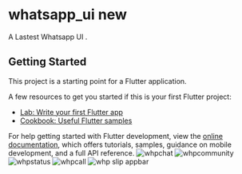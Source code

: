 # whatsapp_ui new

A Lastest Whatsapp UI .

## Getting Started

This project is a starting point for a Flutter application.

A few resources to get you started if this is your first Flutter project:

- [Lab: Write your first Flutter app](https://docs.flutter.dev/get-started/codelab)
- [Cookbook: Useful Flutter samples](https://docs.flutter.dev/cookbook)

For help getting started with Flutter development, view the
[online documentation](https://docs.flutter.dev/), which offers tutorials,
samples, guidance on mobile development, and a full API reference.
![whpchat](https://user-images.githubusercontent.com/56146545/200612348-ab396d68-2ef1-47ab-bde9-a5e215e4c8d1.png)
![whpcommunity](https://user-images.githubusercontent.com/56146545/200612367-2c4397b7-28dc-42ee-85a2-f0ecc1980ded.png)
![whpstatus](https://user-images.githubusercontent.com/56146545/200612391-92dd50de-354e-4d76-9aae-0cf6e2565bf5.png)
![whpcall](https://user-images.githubusercontent.com/56146545/200612412-0b6bf128-21ec-4e29-b1f7-6122993dfaf0.png)
![whp slip appbar](https://user-images.githubusercontent.com/56146545/200612443-fb57c3b7-0ce8-48f2-ac70-550c9dc0309c.png)
